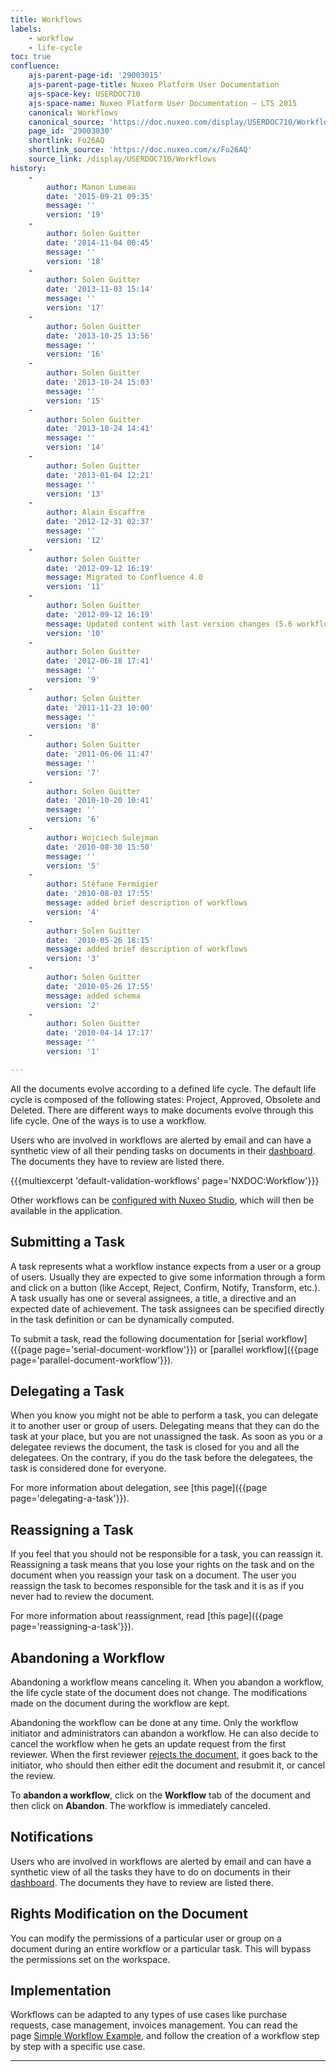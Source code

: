 ```yaml
---
title: Workflows
labels:
    - workflow
    - life-cycle
toc: true
confluence:
    ajs-parent-page-id: '29003015'
    ajs-parent-page-title: Nuxeo Platform User Documentation
    ajs-space-key: USERDOC710
    ajs-space-name: Nuxeo Platform User Documentation — LTS 2015
    canonical: Workflows
    canonical_source: 'https://doc.nuxeo.com/display/USERDOC710/Workflows'
    page_id: '29003030'
    shortlink: Fo26AQ
    shortlink_source: 'https://doc.nuxeo.com/x/Fo26AQ'
    source_link: /display/USERDOC710/Workflows
history:
    - 
        author: Manon Lumeau
        date: '2015-09-21 09:35'
        message: ''
        version: '19'
    - 
        author: Solen Guitter
        date: '2014-11-04 00:45'
        message: ''
        version: '18'
    - 
        author: Solen Guitter
        date: '2013-11-03 15:14'
        message: ''
        version: '17'
    - 
        author: Solen Guitter
        date: '2013-10-25 13:56'
        message: ''
        version: '16'
    - 
        author: Solen Guitter
        date: '2013-10-24 15:03'
        message: ''
        version: '15'
    - 
        author: Solen Guitter
        date: '2013-10-24 14:41'
        message: ''
        version: '14'
    - 
        author: Solen Guitter
        date: '2013-01-04 12:21'
        message: ''
        version: '13'
    - 
        author: Alain Escaffre
        date: '2012-12-31 02:37'
        message: ''
        version: '12'
    - 
        author: Solen Guitter
        date: '2012-09-12 16:19'
        message: Migrated to Confluence 4.0
        version: '11'
    - 
        author: Solen Guitter
        date: '2012-09-12 16:19'
        message: Updated content with last version changes (5.6 workflow)
        version: '10'
    - 
        author: Solen Guitter
        date: '2012-06-18 17:41'
        message: ''
        version: '9'
    - 
        author: Solen Guitter
        date: '2011-11-23 10:00'
        message: ''
        version: '8'
    - 
        author: Solen Guitter
        date: '2011-06-06 11:47'
        message: ''
        version: '7'
    - 
        author: Solen Guitter
        date: '2010-10-20 10:41'
        message: ''
        version: '6'
    - 
        author: Wojciech Sulejman
        date: '2010-08-30 15:50'
        message: ''
        version: '5'
    - 
        author: Stéfane Fermigier
        date: '2010-08-03 17:55'
        message: added brief description of workflows
        version: '4'
    - 
        author: Solen Guitter
        date: '2010-05-26 18:15'
        message: added brief description of workflows
        version: '3'
    - 
        author: Solen Guitter
        date: '2010-05-26 17:55'
        message: added schema
        version: '2'
    - 
        author: Solen Guitter
        date: '2010-04-14 17:17'
        message: ''
        version: '1'

---
```

All the documents evolve according to a defined life cycle. The default life cycle is composed of the following states: Project, Approved, Obsolete and Deleted. There are different ways to make documents evolve through this life cycle. One of the ways is to use a workflow.

Users who are involved in workflows are alerted by email and can have a synthetic view of all their pending tasks on documents in their&nbsp;[dashboard](https://doc.nuxeo.com/display/USERDOC/Browsing+Content#BrowsingContent-Dashboard). The documents they have to review are listed there.

{{{multiexcerpt 'default-validation-workflows' page='NXDOC:Workflow'}}}

Other workflows can be [configured with Nuxeo Studio](https://doc.nuxeo.com/display/Studio/Workflow), which will then be available in the application.

## Submitting a Task

A task represents what a workflow instance expects from a user or a group of users. Usually they are expected to give some information through a form and click on a button (like Accept, Reject, Confirm, Notify, Transform, etc.). A task usually has one or several assignees, a title, a directive and an expected date of achievement.&nbsp;The task assignees can be specified directly in the task definition or can be dynamically computed.

To submit a task, read the following documentation for [serial workflow]({{page page='serial-document-workflow'}}) or [parallel workflow]({{page page='parallel-document-workflow'}}). &nbsp;

## Delegating a Task

When you know you might not be able to perform a task, you can delegate it to another user or group of users. Delegating means that they can do the task at your place, but you are not unassigned the task. As soon as you or a delegatee reviews the document, the task is closed for you and all the delegatees. On the contrary, if you do the task before the delegatees, the task is considered done for everyone.

For more information about delegation, see [this page]({{page page='delegating-a-task'}}).

## Reassigning a Task

If you feel that you should not be responsible for a task, you can reassign it. Reassigning a task means that you lose your rights on the task and on the document when you reassign your task on a document. The user you reassign the task to becomes responsible for the task and it is as if you never had to review the document.&nbsp;

For more information about reassignment, read [this page]({{page page='reassigning-a-task'}}).&nbsp;

## Abandoning a Workflow

Abandoning a workflow means canceling it. When you abandon a workflow, the life cycle state of the document does not change. The modifications made on the document during the workflow are kept.

Abandoning the workflow can be done at any time. Only the workflow initiator and administrators can abandon a workflow.&nbsp;He can also decide to cancel the workflow when he gets an update request from the first reviewer. When the first reviewer&nbsp;[rejects the document](https://doc.nuxeo.com/display/USERDOC/Participating+to+a+Serial+Workflow), it goes back to the initiator, who should then either edit the document and resubmit it, or cancel the review.

To **abandon a workflow**, click on the **Workflow** tab of the document and then click on **Abandon**.&nbsp;The workflow is immediately canceled.

## Notifications

Users who are involved in workflows are alerted by email and can have a synthetic view of all the tasks they have to do on documents in their [dashboard](https://doc.nuxeo.com/display/USERDOC/Browsing+Content#BrowsingContent-Dashboard). The documents they have to review are listed there.

## Rights Modification on the Document

You can modify the permissions of a particular user or group on a document during an entire workflow or a particular task. This will bypass the permissions set on the workspace.&nbsp;

## Implementation

Workflows can be adapted to any types of use cases like purchase requests, case management, invoices management. You can&nbsp;read the page&nbsp;[Simple Workflow Example](https://doc.nuxeo.com/display/NXDOC/Simple+Workflow+Example), and follow the creation of a workflow step by step with a specific use case.

* * *

&nbsp;